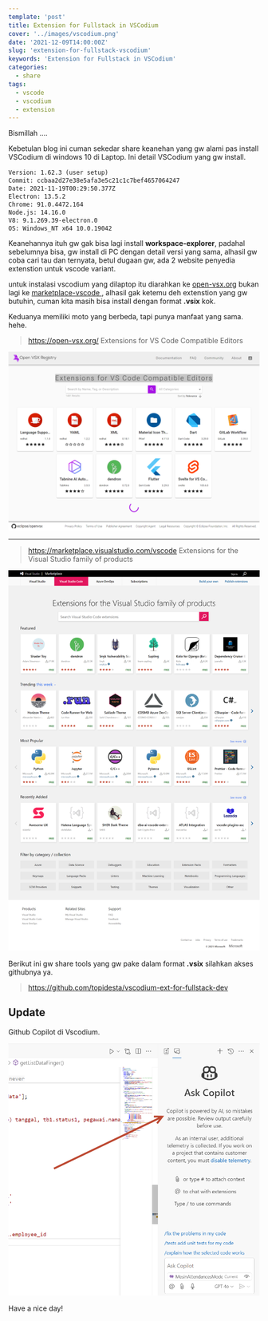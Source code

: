 ```yaml
---
template: 'post'
title: Extension for Fullstack in VSCodium
cover: '../images/vscodium.png'
date: '2021-12-09T14:00:00Z'
slug: 'extension-for-fullstack-vscodium'
keywords: 'Extension for Fullstack in VSCodium'
categories:
  - share
tags:
  - vscode
  - vscodium
  - extension
---
```


Bismillah ....

Kebetulan blog ini cuman sekedar share keanehan yang gw alami pas install VSCodium di windows 10 di Laptop. Ini detail VSCodium yang gw install.

```
Version: 1.62.3 (user setup)
Commit: ccbaa2d27e38e5afa3e5c21c1c7bef4657064247
Date: 2021-11-19T00:29:50.377Z
Electron: 13.5.2
Chrome: 91.0.4472.164
Node.js: 14.16.0
V8: 9.1.269.39-electron.0
OS: Windows_NT x64 10.0.19042
```

Keanehannya ituh gw gak bisa lagi install **workspace-explorer**, padahal sebelumnya bisa, gw install di PC dengan detail versi yang sama, alhasil gw coba cari tau dan ternyata, betul dugaan gw, ada 2 website penyedia extenstion untuk vscode variant.

untuk instalasi vscodium yang dilaptop itu diarahkan ke [open-vsx.org](https://open-vsx.org/) bukan lagi ke [marketplace-vscode ](https://marketplace.visualstudio.com/vscode), alhasil gak ketemu deh extenstion yang gw butuhin, cuman kita masih bisa install dengan format **.vsix** kok.

Keduanya memiliki moto yang berbeda, tapi punya manfaat yang sama. hehe.

> https://open-vsx.org/
> Extensions for VS Code Compatible Editors

![VSCodium](../images/open-vsx-org.png)

---

> https://marketplace.visualstudio.com/vscode
> Extensions for the Visual Studio family of products

![VSCode](../images/marketplace-vscode.png)

Berikut ini gw share tools yang gw pake dalam format **.vsix** silahkan akses githubnya ya.

> https://github.com/topidesta/vscodium-ext-for-fullstack-dev


## Update

Github Copilot di Vscodium.

![Copiliot](../images/copilot.png)


Have a nice day!